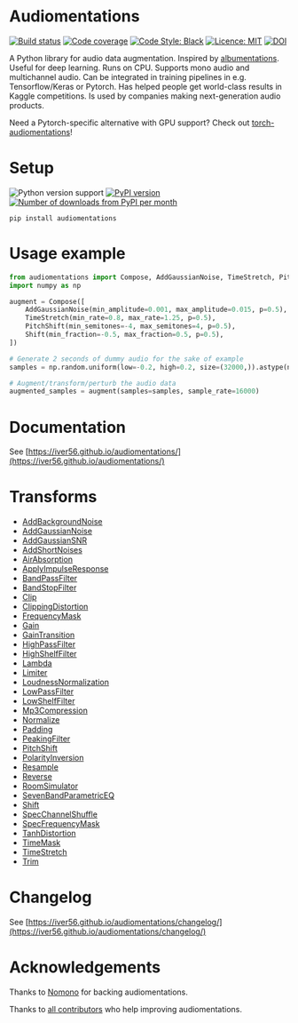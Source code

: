 # Audiomentations

[![Build status](https://img.shields.io/circleci/project/github/iver56/audiomentations/master.svg)](https://circleci.com/gh/iver56/audiomentations)
[![Code coverage](https://img.shields.io/codecov/c/github/iver56/audiomentations/master.svg)](https://codecov.io/gh/iver56/audiomentations)
[![Code Style: Black](https://img.shields.io/badge/code%20style-black-black.svg)](https://github.com/ambv/black)
[![Licence: MIT](https://img.shields.io/pypi/l/audiomentations)](https://github.com/iver56/audiomentations/blob/master/LICENSE)
[![DOI](https://zenodo.org/badge/DOI/10.5281/zenodo.7074562.svg)](https://doi.org/10.5281/zenodo.7074562)

A Python library for audio data augmentation. Inspired by
[albumentations](https://github.com/albu/albumentations). Useful for deep learning. Runs on
CPU. Supports mono audio and multichannel audio. Can be
integrated in training pipelines in e.g. Tensorflow/Keras or Pytorch. Has helped people get
world-class results in Kaggle competitions. Is used by companies making next-generation audio
products.

Need a Pytorch-specific alternative with GPU support? Check out [torch-audiomentations](https://github.com/asteroid-team/torch-audiomentations)!

# Setup

![Python version support](https://img.shields.io/pypi/pyversions/audiomentations)
[![PyPI version](https://img.shields.io/pypi/v/audiomentations.svg?style=flat)](https://pypi.org/project/audiomentations/)
[![Number of downloads from PyPI per month](https://img.shields.io/pypi/dm/audiomentations.svg?style=flat)](https://pypi.org/project/audiomentations/)

`pip install audiomentations`

# Usage example

```python
from audiomentations import Compose, AddGaussianNoise, TimeStretch, PitchShift, Shift
import numpy as np

augment = Compose([
    AddGaussianNoise(min_amplitude=0.001, max_amplitude=0.015, p=0.5),
    TimeStretch(min_rate=0.8, max_rate=1.25, p=0.5),
    PitchShift(min_semitones=-4, max_semitones=4, p=0.5),
    Shift(min_fraction=-0.5, max_fraction=0.5, p=0.5),
])

# Generate 2 seconds of dummy audio for the sake of example
samples = np.random.uniform(low=-0.2, high=0.2, size=(32000,)).astype(np.float32)

# Augment/transform/perturb the audio data
augmented_samples = augment(samples=samples, sample_rate=16000)
```

# Documentation

See [https://iver56.github.io/audiomentations/](https://iver56.github.io/audiomentations/)

# Transforms

* [AddBackgroundNoise](https://iver56.github.io/audiomentations/waveform_transforms/add_background_noise/)
* [AddGaussianNoise](https://iver56.github.io/audiomentations/waveform_transforms/add_gaussian_noise/)
* [AddGaussianSNR](https://iver56.github.io/audiomentations/waveform_transforms/add_gaussian_snr/)
* [AddShortNoises](https://iver56.github.io/audiomentations/waveform_transforms/add_short_noises/)
* [AirAbsorption](https://iver56.github.io/audiomentations/waveform_transforms/air_absorption/)
* [ApplyImpulseResponse](https://iver56.github.io/audiomentations/waveform_transforms/apply_impulse_response/)
* [BandPassFilter](https://iver56.github.io/audiomentations/waveform_transforms/band_pass_filter/)
* [BandStopFilter](https://iver56.github.io/audiomentations/waveform_transforms/band_stop_filter/)
* [Clip](https://iver56.github.io/audiomentations/waveform_transforms/clip/)
* [ClippingDistortion](https://iver56.github.io/audiomentations/waveform_transforms/clipping_distortion/)
* [FrequencyMask](https://iver56.github.io/audiomentations/waveform_transforms/frequency_mask/)
* [Gain](https://iver56.github.io/audiomentations/waveform_transforms/gain/)
* [GainTransition](https://iver56.github.io/audiomentations/waveform_transforms/gain_transition/)
* [HighPassFilter](https://iver56.github.io/audiomentations/waveform_transforms/high_pass_filter/)
* [HighShelfFilter](https://iver56.github.io/audiomentations/waveform_transforms/high_shelf_filter/)
* [Lambda](https://iver56.github.io/audiomentations/waveform_transforms/lambda/)
* [Limiter](https://iver56.github.io/audiomentations/waveform_transforms/limiter/)
* [LoudnessNormalization](https://iver56.github.io/audiomentations/waveform_transforms/loudness_normalization/)
* [LowPassFilter](https://iver56.github.io/audiomentations/waveform_transforms/low_pass_filter/)
* [LowShelfFilter](https://iver56.github.io/audiomentations/waveform_transforms/low_shelf_filter/)
* [Mp3Compression](https://iver56.github.io/audiomentations/waveform_transforms/mp3_compression/)
* [Normalize](https://iver56.github.io/audiomentations/waveform_transforms/normalize/)
* [Padding](https://iver56.github.io/audiomentations/waveform_transforms/padding/)
* [PeakingFilter](https://iver56.github.io/audiomentations/waveform_transforms/peaking_filter/)
* [PitchShift](https://iver56.github.io/audiomentations/waveform_transforms/pitch_shift/)
* [PolarityInversion](https://iver56.github.io/audiomentations/waveform_transforms/polarity_inversion/)
* [Resample](https://iver56.github.io/audiomentations/waveform_transforms/resample/)
* [Reverse](https://iver56.github.io/audiomentations/waveform_transforms/reverse/)
* [RoomSimulator](https://iver56.github.io/audiomentations/waveform_transforms/room_simulator/)
* [SevenBandParametricEQ](https://iver56.github.io/audiomentations/waveform_transforms/seven_band_parametric_eq/)
* [Shift](https://iver56.github.io/audiomentations/waveform_transforms/shift/)
* [SpecChannelShuffle](https://iver56.github.io/audiomentations/spectrogram_transforms/)
* [SpecFrequencyMask](https://iver56.github.io/audiomentations/spectrogram_transforms/)
* [TanhDistortion](https://iver56.github.io/audiomentations/waveform_transforms/tanh_distortion/)
* [TimeMask](https://iver56.github.io/audiomentations/waveform_transforms/time_mask/)
* [TimeStretch](https://iver56.github.io/audiomentations/waveform_transforms/time_stretch/)
* [Trim](https://iver56.github.io/audiomentations/waveform_transforms/trim/)

# Changelog

See [https://iver56.github.io/audiomentations/changelog/](https://iver56.github.io/audiomentations/changelog/)

# Acknowledgements

Thanks to [Nomono](https://nomono.co/) for backing audiomentations.

Thanks to [all contributors](https://github.com/iver56/audiomentations/graphs/contributors) who help improving audiomentations.
